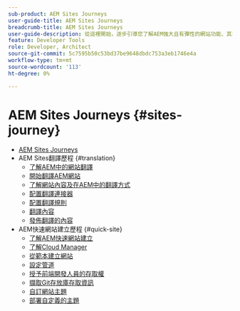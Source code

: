 ```yaml
---
sub-product: AEM Sites Journeys
user-guide-title: AEM Sites Journeys
breadcrumb-title: AEM Sites Journeys
user-guide-description: 從這裡開始，逐步引導您了解AEM強大且有彈性的網站功能、其功能，以及如何在專案中運用這些功能。
feature: Developer Tools
role: Developer, Architect
source-git-commit: 5c7595b50c53bd37be9648dbdc753a3eb1746e4a
workflow-type: tm+mt
source-wordcount: '113'
ht-degree: 0%

---
```



# AEM Sites Journeys {#sites-journey}

+ [AEM Sites Journeys](/help/journey-sites/home.md)
+ AEM Sites翻譯歷程 {#translation}
   + [了解AEM中的網站翻譯](translation/overview.md)
   + [開始翻譯AEM網站](translation/getting-started.md)
   + [了解網站內容及在AEM中的翻譯方式](translation/learn-about.md)
   + [配置翻譯連接器](translation/configure-connector.md)
   + [配置翻譯規則](translation/translation-rules.md)
   + [翻譯內容](translation/translate-content.md)
   + [發佈翻譯的內容](translation/publish-content.md)
+ AEM快速網站建立歷程 {#quick-site}
   + [了解AEM快速網站建立](quick-site/overview.md)
   + [了解Cloud Manager](quick-site/cloud-manager.md)
   + [從範本建立網站](quick-site/create-site.md)
   + [設定管道](quick-site/pipeline-setup.md)
   + [授予前端開發人員的存取權](quick-site/grant-access.md)
   + [擷取Git存放庫存取資訊](quick-site/retrieve-access.md)
   + [自訂網站主題](quick-site/customize-theme.md)
   + [部署自定義的主題](quick-site/deploy-theme.md)
